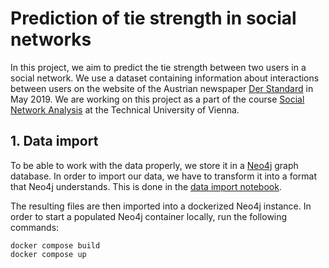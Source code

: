 # Prediction of tie strength in social networks

In this project, we aim to predict the tie strength between two users in a social network. We use a dataset containing information about interactions between users on the website of the Austrian newspaper [Der Standard](https://derstandard.at/) in May 2019. We are working on this project as a part of the course [Social Network Analysis](https://tiss.tuwien.ac.at/course/educationDetails.xhtml?semester=2023W&courseNr=194050) at the Technical University of Vienna.


## 1. Data import

To be able to work with the data properly, we store it in a [Neo4j](https://neo4j.com/) graph database. In order to import our data, we have to transform it into a format that Neo4j understands. This is done in the [data import notebook](1_data_import.ipynb).

The resulting files are then imported into a dockerized Neo4j instance. In order to start a populated Neo4j container locally, run the following commands:

```{bash}
docker compose build
docker compose up
```
